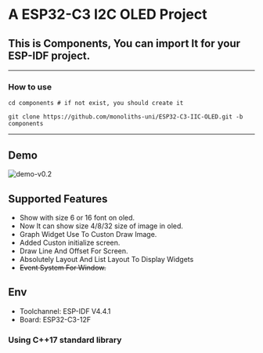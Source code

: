 # A ESP32-C3 I2C OLED Project

## This is Components, You can import It for your ESP-IDF project.

---

### How to use
```
cd components # if not exist, you should create it
```

```
git clone https://github.com/monoliths-uni/ESP32-C3-IIC-OLED.git -b components
```

---

## Demo
![demo-v0.2](https://github.com/monoliths-uni/ESP32-C3-IIC-OLED/blob/dev/doc/demo-v0.2.jpg)

## Supported Features
* Show with size 6 or 16 font on oled.
* Now It can show size 4/8/32 size of image in oled.
* Graph Widget Use To Custon Draw Image.
* Added Custon initialize screen.
* Draw Line And Offset For Screen.
* Absolutely Layout And List Layout To Display Widgets
* ~~Event System For Window.~~

## Env
* Toolchannel: ESP-IDF V4.4.1
* Board: ESP32-C3-12F

### Using C++17 standard library
